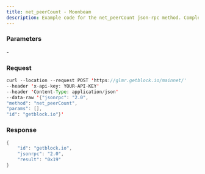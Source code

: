 ```yaml
---
title: net_peerCount - Moonbeam
description: Example code for the net_peerCount json-rpc method. Сomplete guide on how to use net_peerCount json-rpc in GetBlock.io Web3 documentation.
---
```


### Parameters


\-

### Request

``` java
curl --location --request POST 'https://glmr.getblock.io/mainnet/' 
--header 'x-api-key: YOUR-API-KEY' 
--header 'Content-Type: application/json' 
--data-raw '{"jsonrpc": "2.0",
"method": "net_peerCount",
"params": [],
"id": "getblock.io"}'
```

###  Response

``` java
{
    "id": "getblock.io",
    "jsonrpc": "2.0",
    "result": "0x19"
}
```

